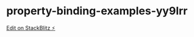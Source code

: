 # property-binding-examples-yy9lrr

[Edit on StackBlitz ⚡️](https://stackblitz.com/edit/property-binding-examples-yy9lrr)